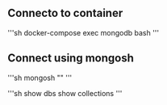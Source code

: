 ## Connecto to container

'''sh
docker-compose exec mongodb bash
'''

## Connect using mongosh

'''sh
mongosh ""
'''

'''sh
show dbs
show collections
'''
